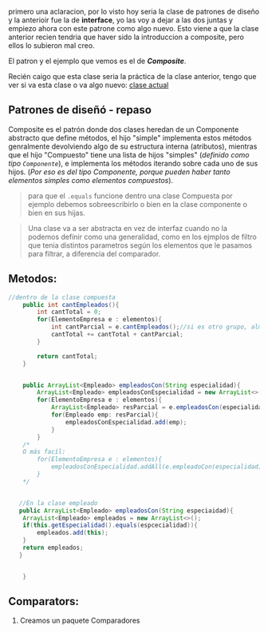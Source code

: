 primero una aclaracion, por lo visto hoy seria la clase de patrones de diseño y la anterioir fue la de **interface**, yo las voy a dejar a las dos juntas y empiezo ahora con este patrone como algo nuevo. Esto viene a que la clase anterior recien tendria que haver sido la introduccion a composite, pero ellos lo subieron mal creo.

El patron y el ejemplo que vemos es el de ***Composite***.

Recién caigo que esta clase seria la práctica de la clase anterior, tengo que ver si va esta clase o va algo nuevo: [clase actual](https://www.youtube.com/watch?v=N1ZVmxhJWFU&ab_channel=MarceloG.Armentano)

## Patrones de diseñó - repaso

Composite es el patrón donde dos clases heredan de un Componente abstracto que define métodos, el hijo "simple" implementa estos métodos genralmente devolviendo algo de su estructura interna (atributos), mientras que el hijo "Compuesto" tiene una lista de hijos "simples" (*definido como tipo `Componente`*), e implementa los métodos iterando sobre cada uno de sus hijos. (*Por eso es del tipo Componente, porque pueden haber tanto elementos simples como elementos compuestos*).

> para que el `.equals` funcione dentro una clase Compuesta por ejemplo debemos sobreescribirlo o bien en la clase componente o bien en sus hijas.

> Una clase va a ser abstracta en vez de interfaz cuando no la podemos definir como una generalidad, como en los ejmplos de filtro que tenia distintos parametros según los elementos que le pasamos para filtrar, a diferencia del comparador.
>

## Metodos:

```java
//dentro de la clase compuesta
    public int cantEmpleados(){
        int cantTotal = 0;
        for(ElementoEmpresa e : elementos){
            int cantParcial = e.cantEmpleados();//si es otro grupo, almacenamos la cantidad de este
            cantTotal += cantTotal + cantParcial; 
        }

        return cantTotal;
    }


    public ArrayList<Empleado> empleadosCon(String especialidad){
        ArrayList<Empleado> empleadosConEspecialidad = new ArrayList<>();
        for(ElementoEmpresa e : elementos){
            ArrayList<Empleado> resParcial = e.empleadosCon(especialidad);
            for(Empleado emp: resParcial){
                empleadosConEspecialidad.add(emp);
            }
        }
    /*
    O más facíl:
        for(ElementoEmpresa e : elementos){
            empleadosConEspecialidad.addAll(e.empleadoCon(especialidad));
        }
    */


   //En la clase empleado
   public ArrayList<Empleado> empleadosCon(String especiaidad){
    ArrayList<Empleado> empleados = new ArrayList<>();
    if(this.getEspecialidad().equals(espcecialidad)){
        empleados.add(this);
    }
    return empleados; 
   }


    }
```

## Comparators:

1. Creamos un paquete Comparadores
```java
```